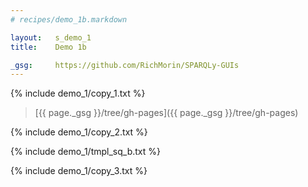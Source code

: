 ```yaml
---
# recipes/demo_1b.markdown

layout:   s_demo_1
title:    Demo 1b

_gsg:     https://github.com/RichMorin/SPARQLy-GUIs
---
```


{% include demo_1/copy_1.txt %}

> [{{ page._gsg }}/tree/gh-pages]({{ page._gsg }}/tree/gh-pages)

{% include demo_1/copy_2.txt %}

{% include demo_1/tmpl_sq_b.txt %}

{% include demo_1/copy_3.txt %}
